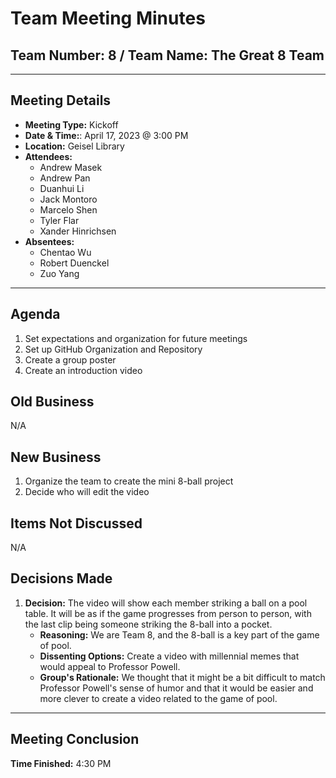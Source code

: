 # Team Meeting Minutes

## Team Number: 8 / Team Name: The Great 8 Team

---

## Meeting Details

* **Meeting Type:** Kickoff
* **Date & Time:**: April 17, 2023 @ 3:00 PM
* **Location:** Geisel Library
* **Attendees:**
    - Andrew Masek
    - Andrew Pan
    - Duanhui Li
    - Jack Montoro
    - Marcelo Shen
    - Tyler Flar
    - Xander Hinrichsen
* **Absentees:**
    - Chentao Wu
    - Robert Duenckel
    - Zuo Yang

---

## Agenda
1. Set expectations and organization for future meetings
1. Set up GitHub Organization and Repository
2. Create a group poster
3. Create an introduction video


## Old Business
N/A

## New Business
1. Organize the team to create the mini 8-ball project
2. Decide who will edit the video

## Items Not Discussed
N/A

## Decisions Made
1. **Decision:** The video will show each member striking a ball on a pool table. It will be as if the game progresses from person to person, with the last clip being someone striking the 8-ball into a pocket.
    * **Reasoning:** We are Team 8, and the 8-ball is a key part of the game of pool.
    * **Dissenting Options:** Create a video with millennial memes that would appeal to Professor Powell. 
    * **Group's Rationale:** We thought that it might be a bit difficult to match Professor Powell's sense of humor and that it would be easier and more clever to create a video related to the game of pool.

---
## Meeting Conclusion
**Time Finished:** 4:30 PM